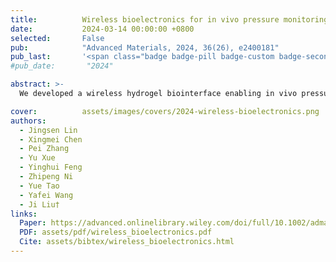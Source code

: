 ```yaml
---
title:          Wireless bioelectronics for in vivo pressure monitoring with mechanically-compliant hydrogel biointerfaces
date:           2024-03-14 00:00:00 +0800
selected:       False
pub:            "Advanced Materials, 2024, 36(26), e2400181"
pub_last:       '<span class="badge badge-pill badge-custom badge-secondary">Journal</span>'
#pub_date:       "2024"

abstract: >-
  We developed a wireless hydrogel biointerface enabling in vivo pressure monitoring via inductively powered sensors, demonstrating stable adhesion and accurate intracranial pressure measurements in rats.

cover:          assets/images/covers/2024-wireless-bioelectronics.png
authors:
  - Jingsen Lin
  - Xingmei Chen
  - Pei Zhang
  - Yu Xue
  - Yinghui Feng
  - Zhipeng Ni
  - Yue Tao
  - Yafei Wang
  - Ji Liu†
links:
  Paper: https://advanced.onlinelibrary.wiley.com/doi/full/10.1002/adma.202400181
  PDF: assets/pdf/wireless_bioelectronics.pdf
  Cite: assets/bibtex/wireless_bioelectronics.html
---
```


